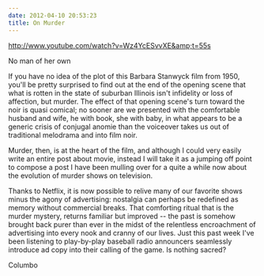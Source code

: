 ```yaml
---
date: 2012-04-10 20:53:23
title: On Murder
---
```


http://www.youtube.com/watch?v=Wz4YcESvvXE&amp;t=55s

No man of her own

If you have no idea of the plot of this Barbara Stanwyck film from 1950, you'll be pretty surprised to find out at the end of the opening scene that what is rotten in the state of suburban Illinois isn't infidelity or loss of affection, but murder. The effect of that opening scene's turn toward the noir is quasi comical; no sooner are we presented with the comfortable husband and wife, he with book, she with baby, in what appears to be a generic crisis of conjugal anomie than the voiceover takes us out of traditional melodrama and into film noir.

Murder, then, is at the heart of the film, and although I could very easily write an entire post about movie, instead I will take it as a jumping off point to compose a post I have been mulling over for a quite a while now about the evolution of murder shows on television.

Thanks to Netflix, it is now possible to relive many of our favorite shows minus the agony of advertising: nostalgia can perhaps be redefined as memory without commercial breaks. That comforting ritual that is the murder mystery, returns familiar but improved -- the past is somehow brought back purer than ever in the midst of the relentless encroachment of advertising into every nook and cranny of our lives. Just this past week I've been listening to play-by-play baseball radio announcers seamlessly introduce ad copy into their calling of the game. Is nothing sacred?

Columbo

